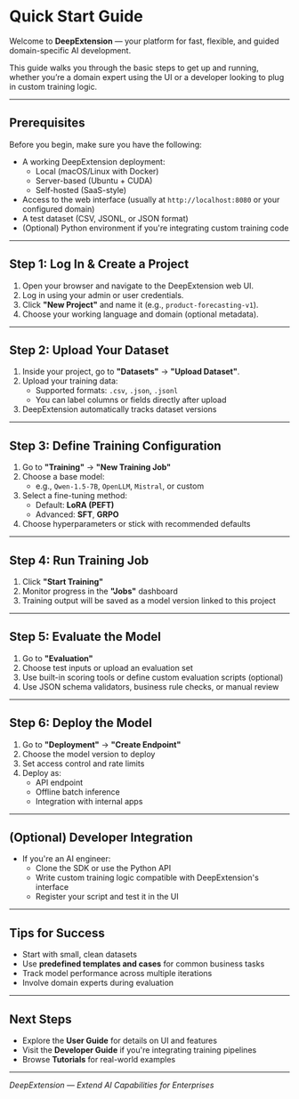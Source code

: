 # Quick Start Guide

Welcome to **DeepExtension** — your platform for fast, flexible, and guided domain-specific AI development.

This guide walks you through the basic steps to get up and running, whether you’re a domain expert using the UI or a developer looking to plug in custom training logic.

---

## Prerequisites

Before you begin, make sure you have the following:

- A working DeepExtension deployment:
  - Local (macOS/Linux with Docker)
  - Server-based (Ubuntu + CUDA)
  - Self-hosted (SaaS-style)
- Access to the web interface (usually at `http://localhost:8080` or your configured domain)
- A test dataset (CSV, JSONL, or JSON format)
- (Optional) Python environment if you're integrating custom training code

---

## Step 1: Log In & Create a Project

1. Open your browser and navigate to the DeepExtension web UI.
2. Log in using your admin or user credentials.
3. Click **"New Project"** and name it (e.g., `product-forecasting-v1`).
4. Choose your working language and domain (optional metadata).

---

## Step 2: Upload Your Dataset

1. Inside your project, go to **"Datasets"** → **"Upload Dataset"**.
2. Upload your training data:
   - Supported formats: `.csv`, `.json`, `.jsonl`
   - You can label columns or fields directly after upload
3. DeepExtension automatically tracks dataset versions

---

## Step 3: Define Training Configuration

1. Go to **"Training"** → **"New Training Job"**
2. Choose a base model:
   - e.g., `Qwen-1.5-7B`, `OpenLLM`, `Mistral`, or custom
3. Select a fine-tuning method:
   - Default: **LoRA (PEFT)**
   - Advanced: **SFT**, **GRPO**
4. Choose hyperparameters or stick with recommended defaults

---

## Step 4: Run Training Job

1. Click **"Start Training"**
2. Monitor progress in the **"Jobs"** dashboard
3. Training output will be saved as a model version linked to this project

---

## Step 5: Evaluate the Model

1. Go to **"Evaluation"**
2. Choose test inputs or upload an evaluation set
3. Use built-in scoring tools or define custom evaluation scripts (optional)
4. Use JSON schema validators, business rule checks, or manual review

---

## Step 6: Deploy the Model

1. Go to **"Deployment"** → **"Create Endpoint"**
2. Choose the model version to deploy
3. Set access control and rate limits
4. Deploy as:
   - API endpoint
   - Offline batch inference
   - Integration with internal apps

---

## (Optional) Developer Integration

- If you're an AI engineer:
  - Clone the SDK or use the Python API
  - Write custom training logic compatible with DeepExtension's interface
  - Register your script and test it in the UI

---

## Tips for Success

- Start with small, clean datasets
- Use **predefined templates and cases** for common business tasks
- Track model performance across multiple iterations
- Involve domain experts during evaluation

---

## Next Steps

- Explore the **User Guide** for details on UI and features
- Visit the **Developer Guide** if you're integrating training pipelines
- Browse **Tutorials** for real-world examples

---

*DeepExtension — Extend AI Capabilities for Enterprises*
